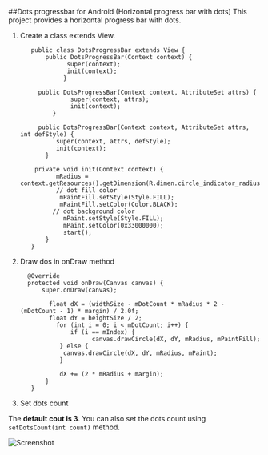 ##Dots progressbar for Android (Horizontal progress bar with dots)
This project provides a horizontal progress bar with dots.

1. Create a class extends View.

          public class DotsProgressBar extends View {
              public DotsProgressBar(Context context) { 
                    super(context);
                    init(context);
                   }
 
            public DotsProgressBar(Context context, AttributeSet attrs) {
                     super(context, attrs);
                     init(context);
                }
 
            public DotsProgressBar(Context context, AttributeSet attrs, int defStyle) {
                 super(context, attrs, defStyle);
                 init(context);
              }
 
           private void init(Context context) {
                 mRadius = context.getResources().getDimension(R.dimen.circle_indicator_radius);
                 // dot fill color
                  mPaintFill.setStyle(Style.FILL);
                  mPaintFill.setColor(Color.BLACK);
                // dot background color
                   mPaint.setStyle(Style.FILL);
                   mPaint.setColor(0x33000000);
                   start();
              }
          }

2. Draw dos in onDraw method


         @Override
         protected void onDraw(Canvas canvas) {
             super.onDraw(canvas);
 
               float dX = (widthSize - mDotCount * mRadius * 2 - (mDotCount - 1) * margin) / 2.0f;
               float dY = heightSize / 2;
                 for (int i = 0; i < mDotCount; i++) {
                     if (i == mIndex) {
                           canvas.drawCircle(dX, dY, mRadius, mPaintFill);
                  } else {
                   canvas.drawCircle(dX, dY, mRadius, mPaint);
                  }
 
                  dX += (2 * mRadius + margin);
              }
          }

3. Set dots count

The **default cout is 3**. You can also set the dots count using ```setDotsCount(int count)``` method. 

![Screenshot](https://raw.github.com/kellysnow/DotsProgressBar/master/screenshot.png)
